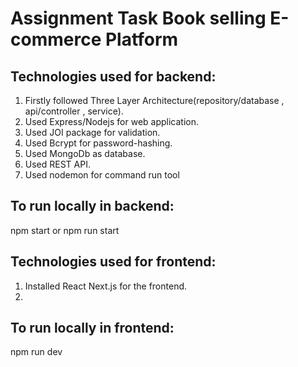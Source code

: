 # Assignment Task Book selling E-commerce Platform


## Technologies used for backend:
1. Firstly followed Three Layer Architecture(repository/database , api/controller , service). 
2. Used Express/Nodejs for web application.
3. Used JOI package for validation.
4. Used Bcrypt for password-hashing.
5. Used MongoDb as database.
6. Used REST API.   
7. Used nodemon for command run tool

## To run locally in backend:
npm start
or 
npm run start

## Technologies used for frontend:
1. Installed React Next.js for the frontend.
2. 
 

## To run locally in frontend:

npm run dev